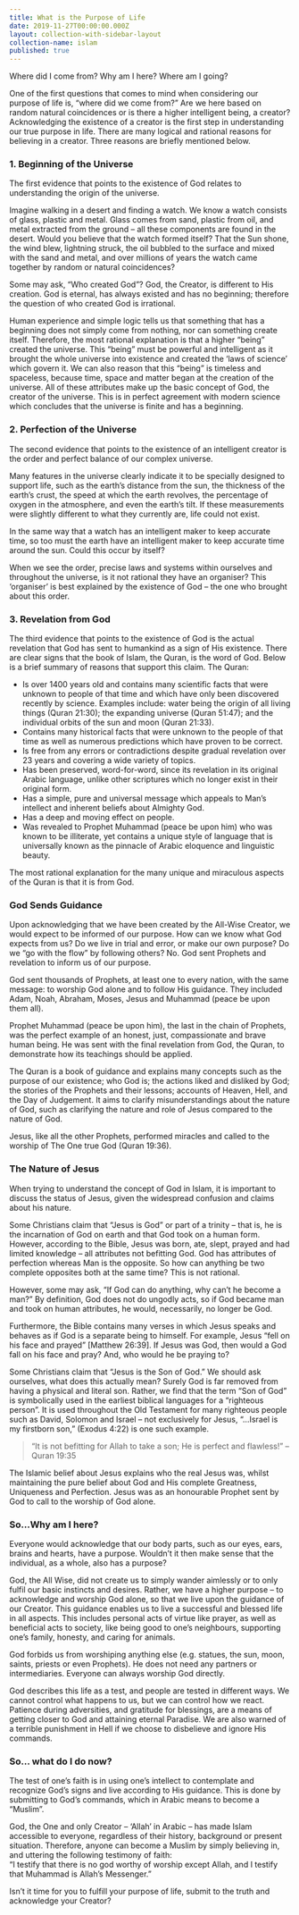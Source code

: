 ```yaml
---
title: What is the Purpose of Life
date: 2019-11-27T00:00:00.000Z
layout: collection-with-sidebar-layout
collection-name: islam
published: true
---
```


Where did I come from? Why am I here? Where am I going?

One of the first questions that comes to mind when considering our purpose of life is, “where did we come from?” Are we here based on random natural coincidences or is there a higher intelligent being, a creator? Acknowledging the existence of a creator is the first step in understanding our true purpose in life. There are many logical and rational reasons for believing in a creator. Three reasons are briefly mentioned below.

### 1. Beginning of the Universe
The first evidence that points to the existence of God relates to understanding the origin of the universe.

Imagine walking in a desert and finding a watch. We know a watch consists of glass, plastic and metal. Glass comes from sand, plastic from oil, and metal extracted from the ground – all these components are found in the desert. Would you believe that the watch formed itself? That the Sun shone, the wind blew, lightning struck, the oil bubbled to the surface and mixed with the sand and metal, and over millions of years the watch came together by random or natural coincidences?

Some may ask, “Who created God”? God, the Creator, is different to His creation. God is eternal, has always existed and has no beginning; therefore the question of who created God is irrational.

Human experience and simple logic tells us that something that has a beginning does not simply come from nothing, nor can something create itself. Therefore, the most rational explanation is that a higher “being” created the universe. This “being” must be powerful and intelligent as it brought the whole universe into existence and created the ‘laws of science’ which govern it. We can also reason that this “being” is timeless and spaceless, because time, space and matter began at the creation of the universe. All of these attributes make up the basic concept of God, the creator of the universe. This is in perfect agreement with modern science which concludes that the universe is finite and has a beginning.

### 2. Perfection of the Universe
The second evidence that points to the existence of an intelligent creator is the order and perfect balance of our complex universe.

Many features in the universe clearly indicate it to be specially designed to support life, such as the earth’s distance from the sun, the thickness of the earth’s crust, the speed at which the earth revolves, the percentage of oxygen in the atmosphere, and even the earth’s tilt. If these measurements were slightly different to what they currently are, life could not exist.

In the same way that a watch has an intelligent maker to keep accurate time, so too must the earth have an intelligent maker to keep accurate time around the sun. Could this occur by itself?

When we see the order, precise laws and systems within ourselves and throughout the universe, is it not rational they have an organiser? This ‘organiser’ is best explained by the existence of God – the one who brought about this order.

### 3. Revelation from God
The third evidence that points to the existence of God is the actual revelation that God has sent to humankind as a sign of His existence. There are clear signs that the book of Islam, the Quran, is the word of God. Below is a brief summary of reasons that support this claim. The Quran:

- Is over 1400 years old and contains many scientific facts that were unknown to people of that time and which have only been discovered recently by science. Examples include: water being the origin of all living things (Quran 21:30); the expanding universe (Quran 51:47); and the individual orbits of the sun and moon (Quran 21:33).  
- Contains many historical facts that were unknown to the people of that time as well as numerous predictions which have proven to be correct.  
- Is free from any errors or contradictions despite gradual revelation over 23 years and covering a wide variety of topics.  
- Has been preserved, word-for-word, since its revelation in its original Arabic language, unlike other scriptures which no longer exist in their original form.  
- Has a simple, pure and universal message which appeals to Man’s intellect and inherent beliefs about Almighty God.  
- Has a deep and moving effect on people.  
- Was revealed to Prophet Muhammad (peace be upon him) who was known to be illiterate, yet contains a unique style of language that is universally known as the pinnacle of Arabic eloquence and linguistic beauty.  

The most rational explanation for the many unique and miraculous aspects of the Quran is that it is from God.

### God Sends Guidance
Upon acknowledging that we have been created by the All-Wise Creator, we would expect to be informed of our purpose. How can we know what God expects from us? Do we live in trial and error, or make our own purpose? Do we “go with the flow” by following others? No. God sent Prophets and revelation to inform us of our purpose.

God sent thousands of Prophets, at least one to every nation, with the same message: to worship God alone and to follow His guidance. They included Adam, Noah, Abraham, Moses, Jesus and Muhammad (peace be upon them all).

Prophet Muhammad (peace be upon him), the last in the chain of Prophets, was the perfect example of an honest, just, compassionate and brave human being. He was sent with the final revelation from God, the Quran, to demonstrate how its teachings should be applied.

The Quran is a book of guidance and explains many concepts such as the purpose of our existence; who God is; the actions liked and disliked by God; the stories of the Prophets and their lessons; accounts of Heaven, Hell, and the Day of Judgement. It aims to clarify misunderstandings about the nature of God, such as clarifying the nature and role of Jesus compared to the nature of God.

Jesus, like all the other Prophets, performed miracles and called to the worship of The One true God (Quran 19:36).

### The Nature of Jesus
When trying to understand the concept of God in Islam, it is important to discuss the status of Jesus, given the widespread confusion and claims about his nature.

Some Christians claim that “Jesus is God” or part of a trinity – that is, he is the incarnation of God on earth and that God took on a human form. However, according to the Bible, Jesus was born, ate, slept, prayed and had limited knowledge – all attributes not befitting God. God has attributes of perfection whereas Man is the opposite. So how can anything be two complete opposites both at the same time? This is not rational.

However, some may ask, “If God can do anything, why can’t he become a man?” By definition, God does not do ungodly acts, so if God became man and took on human attributes, he would, necessarily, no longer be God.

Furthermore, the Bible contains many verses in which Jesus speaks and behaves as if God is a separate being to himself. For example, Jesus “fell on his face and prayed” [Matthew 26:39]. If Jesus was God, then would a God fall on his face and pray? And, who would he be praying to?

Some Christians claim that “Jesus is the Son of God.” We should ask ourselves, what does this actually mean? Surely God is far removed from having a physical and literal son. Rather, we find that the term “Son of God” is symbolically used in the earliest biblical languages for a “righteous person”. It is used throughout the Old Testament for many righteous people such as David, Solomon and Israel – not exclusively for Jesus, “…Israel is my firstborn son,” (Exodus 4:22) is one such example.  
>“It is not befitting for Allah to take a son; He is perfect and flawless!” – Quran 19:35

The Islamic belief about Jesus explains who the real Jesus was, whilst maintaining the pure belief about God and His complete Greatness, Uniqueness and Perfection. Jesus was as an honourable Prophet sent by God to call to the worship of God alone.

### So…Why am I here?
Everyone would acknowledge that our body parts, such as our eyes, ears, brains and hearts, have a purpose. Wouldn’t it then make sense that the individual, as a whole, also has a purpose?

God, the All Wise, did not create us to simply wander aimlessly or to only fulfil our basic instincts and desires. Rather, we have a higher purpose – to acknowledge and worship God alone, so that we live upon the guidance of our Creator. This guidance enables us to live a successful and blessed life in all aspects. This includes personal acts of virtue like prayer, as well as beneficial acts to society, like being good to one’s neighbours, supporting one’s family, honesty, and caring for animals.

God forbids us from worshiping anything else (e.g. statues, the sun, moon, saints, priests or even Prophets). He does not need any partners or intermediaries. Everyone can always worship God directly.

God describes this life as a test, and people are tested in different ways. We cannot control what happens to us, but we can control how we react. Patience during adversities, and gratitude for blessings, are a means of getting closer to God and attaining eternal Paradise. We are also warned of a terrible punishment in Hell if we choose to disbelieve and ignore His commands.

### So… what do I do now?
The test of one’s faith is in using one’s intellect to contemplate and recognize God’s signs and live according to His guidance. This is done by submitting to God’s commands, which in Arabic means to become a “Muslim”.

God, the One and only Creator – ‘Allah’ in Arabic – has made Islam accessible to everyone, regardless of their history, background or present situation. Therefore, anyone can become a Muslim by simply believing in, and uttering the following testimony of faith:  
“I testify that there is no god worthy of worship except Allah, and I testify that Muhammad is Allah’s Messenger.”

Isn’t it time for you to fulfill your purpose of life, submit to the truth and acknowledge your Creator?

